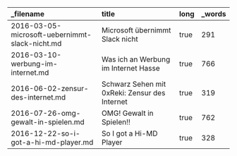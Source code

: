 | _filename                                      | title                                         | long | _words |
| :--------------------------------------------- | :-------------------------------------------- | :--- | :----- |
| 2016-03-05-microsoft-uebernimmt-slack-nicht.md | Microsoft übernimmt Slack nicht               | true | 291    |
| 2016-03-10-werbung-im-internet.md              | Was ich an Werbung im Internet Hasse          | true | 766    |
| 2016-06-02-zensur-des-internet.md              | Schwarz Sehen mit 0xReki: Zensur des Internet | true | 319    |
| 2016-07-26-omg-gewalt-in-spielen.md            | OMG! Gewalt in Spielen!!                      | true | 762    |
| 2016-12-22-so-i-got-a-hi-md-player.md          | So I got a Hi-MD Player                       | true | 328    |
